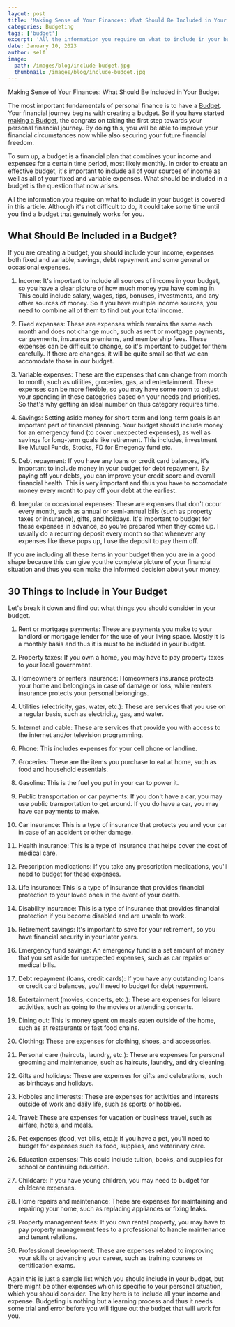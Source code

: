 ```yaml
---
layout: post
title: 'Making Sense of Your Finances: What Should Be Included in Your Budget'
categories: Budgeting
tags: ['budget']
excerpt: 'All the information you require on what to include in your budget is covered in this article. Although it is not difficult to do, it could take some time until you find a budget that genuinely works for you.'
date: January 10, 2023
author: self
image:
  path: /images/blog/include-budget.jpg
  thumbnail: /images/blog/include-budget.jpg
---
```


Making Sense of Your Finances: What Should Be Included in Your Budget

The most important fundamentals of personal finance is to have a [Budget](https://finance.gopeshsharma.dev/basics/creating-budget/). Your financial journey begins with creating a budget. So if you have started [making a Budget](https://finance.gopeshsharma.dev/basics/creating-budget/), the congrats on taking the first step towards your personal financial journey. By doing this, you will be able to improve your financial circumstances now while also securing your future financial freedom.

To sum up, a budget is a financial plan that combines your income and expenses for a certain time period, most likely monthly. In order to create an effective budget, it's important to include all of your sources of income as well as all of your fixed and variable expenses. What should be included in a budget is the question that now arises.

All the information you require on what to include in your budget is covered in this article. Although it's not difficult to do, it could take some time until you find a budget that genuinely works for you.

## What Should Be Included in a Budget?

If you are creating a budget, you should include your income, expenses both fixed and variable, savings, debt repayment and some general or occasional expenses.
    
1.  Income: It's important to include all sources of income in your budget, so you have a clear picture of how much money you have coming in. This could include salary, wages, tips, bonuses, investments, and any other sources of money. So if you have multiple income sources, you need to combine all of them to find out your total income.
    
2.  Fixed expenses: These are expenses which remains the same each month and does not change much, such as rent or mortgage payments, car payments, insurance premiums, and membership fees. These expenses can be difficult to change, so it's important to budget for them carefully. If there are changes, it will be quite small so that we can accomodate those in our budget.
    
3.  Variable expenses: These are the expenses that can change from month to month, such as utilities, groceries, gas, and entertainment. These expenses can be more flexible, so you may have some room to adjust your spending in these categories based on your needs and priorities. So that's why getting an ideal number on thus category requires time.
    
4.  Savings: Setting aside money for short-term and long-term goals is an important part of financial planning. Your budget should include money for an emergency fund (to cover unexpected expenses), as well as savings for long-term goals like retirement. This includes, investment like Mutual Funds, Stocks, FD for Emegency fund etc.
    
5.  Debt repayment: If you have any loans or credit card balances, it's important to include money in your budget for debt repayment. By paying off your debts, you can improve your credit score and overall financial health. This is very important and thus you have to accomodate money every month to pay off your debt at the earliest.
    
6.  Irregular or occasional expenses: These are expenses that don't occur every month, such as annual or semi-annual bills (such as property taxes or insurance), gifts, and holidays. It's important to budget for these expenses in advance, so you're prepared when they come up. I usually do a recurring deposit every month so that whenever any expenses like these pops up, I use the deposit to pay them off.
    
If you are including all these items in your budget then you are in a good shape because this can give you the complete picture of your financial situation and thus you can make the informed decision about your money.

## 30 Things to Include in Your Budget

Let's break it down and find out what things you should consider in your budget.

1.  Rent or mortgage payments: These are payments you make to your landlord or mortgage lender for the use of your living space. Mostly it is a monthly basis and thus it is must to be included in your budget.
    
2.  Property taxes: If you own a home, you may have to pay property taxes to your local government.
    
3.  Homeowners or renters insurance: Homeowners insurance protects your home and belongings in case of damage or loss, while renters insurance protects your personal belongings.
    
4.  Utilities (electricity, gas, water, etc.): These are services that you use on a regular basis, such as electricity, gas, and water.
    
5.  Internet and cable: These are services that provide you with access to the internet and/or television programming.
    
6.  Phone: This includes expenses for your cell phone or landline.
    
7.  Groceries: These are the items you purchase to eat at home, such as food and household essentials.
    
8.  Gasoline: This is the fuel you put in your car to power it.
    
9.  Public transportation or car payments: If you don't have a car, you may use public transportation to get around. If you do have a car, you may have car payments to make.
    
10.  Car insurance: This is a type of insurance that protects you and your car in case of an accident or other damage.
    
11.  Health insurance: This is a type of insurance that helps cover the cost of medical care.
    
12.  Prescription medications: If you take any prescription medications, you'll need to budget for these expenses.
    
13.  Life insurance: This is a type of insurance that provides financial protection to your loved ones in the event of your death.
    
14.  Disability insurance: This is a type of insurance that provides financial protection if you become disabled and are unable to work.
    
15.  Retirement savings: It's important to save for your retirement, so you have financial security in your later years.
    
16.  Emergency fund savings: An emergency fund is a set amount of money that you set aside for unexpected expenses, such as car repairs or medical bills.
    
17.  Debt repayment (loans, credit cards): If you have any outstanding loans or credit card balances, you'll need to budget for debt repayment.
    
18.  Entertainment (movies, concerts, etc.): These are expenses for leisure activities, such as going to the movies or attending concerts.
    
19.  Dining out: This is money spent on meals eaten outside of the home, such as at restaurants or fast food chains.
    
20.  Clothing: These are expenses for clothing, shoes, and accessories.
    
21.  Personal care (haircuts, laundry, etc.): These are expenses for personal grooming and maintenance, such as haircuts, laundry, and dry cleaning.
    
22.  Gifts and holidays: These are expenses for gifts and celebrations, such as birthdays and holidays.
    
23.  Hobbies and interests: These are expenses for activities and interests outside of work and daily life, such as sports or hobbies.
    
24.  Travel: These are expenses for vacation or business travel, such as airfare, hotels, and meals.
    
25.  Pet expenses (food, vet bills, etc.): If you have a pet, you'll need to budget for expenses such as food, supplies, and veterinary care.

26.  Education expenses: This could include tuition, books, and supplies for school or continuing education.
    
27.  Childcare: If you have young children, you may need to budget for childcare expenses.
    
28.  Home repairs and maintenance: These are expenses for maintaining and repairing your home, such as replacing appliances or fixing leaks.
    
29.  Property management fees: If you own rental property, you may have to pay property management fees to a professional to handle maintenance and tenant relations.
    
30.  Professional development: These are expenses related to improving your skills or advancing your career, such as training courses or certification exams.

Again this is just a sample list which you should include in your budget, but there might be other expenses which is specific to your personal situation, which you should consider. The key here is to include all your income and expense. Budgeting is nothing but a learning process and thus it needs some trial and error before you will figure out the budget that will work for you.
